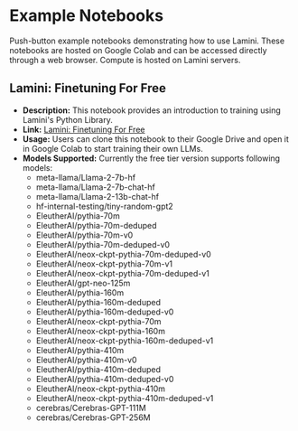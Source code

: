 # Example Notebooks

Push-button example notebooks demonstrating how to use Lamini. These notebooks are hosted on Google Colab and can be accessed directly through a web browser. Compute is hosted on Lamini servers.

## Lamini: Finetuning For Free

- **Description:** This notebook provides an introduction to training using Lamini's Python Library.
- **Link:** [Lamini: Finetuning For Free](https://colab.research.google.com/drive/1QMeGzR9FnhNJJFmcHtm9RhFP3vrwIkFn?usp=sharing)
- **Usage:** Users can clone this notebook to their Google Drive and open it in Google Colab to start training their own LLMs.
- **Models Supported:** Currently the free tier version supports following models:
    - meta-llama/Llama-2-7b-hf
    - meta-llama/Llama-2-7b-chat-hf
    - meta-llama/Llama-2-13b-chat-hf
    - hf-internal-testing/tiny-random-gpt2
    - EleutherAI/pythia-70m 
    - EleutherAI/pythia-70m-deduped 
    - EleutherAI/pythia-70m-v0 
    - EleutherAI/pythia-70m-deduped-v0
    - EleutherAI/neox-ckpt-pythia-70m-deduped-v0
    - EleutherAI/neox-ckpt-pythia-70m-v1
    - EleutherAI/neox-ckpt-pythia-70m-deduped-v1 
    - EleutherAI/gpt-neo-125m
    - EleutherAI/pythia-160m
    - EleutherAI/pythia-160m-deduped
    - EleutherAI/pythia-160m-deduped-v0
    - EleutherAI/neox-ckpt-pythia-70m
    - EleutherAI/neox-ckpt-pythia-160m
    - EleutherAI/neox-ckpt-pythia-160m-deduped-v1
    - EleutherAI/pythia-410m
    - EleutherAI/pythia-410m-v0
    - EleutherAI/pythia-410m-deduped
    - EleutherAI/pythia-410m-deduped-v0
    - EleutherAI/neox-ckpt-pythia-410m
    - EleutherAI/neox-ckpt-pythia-410m-deduped-v1
    - cerebras/Cerebras-GPT-111M
    - cerebras/Cerebras-GPT-256M
